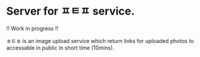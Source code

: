 # Server for ㅍㅌㅍ service.

!! Work in progress !!

ㅍㅌㅍ is an image upload service which return links for uploaded photos
to accessable in public in short time (10mins).
